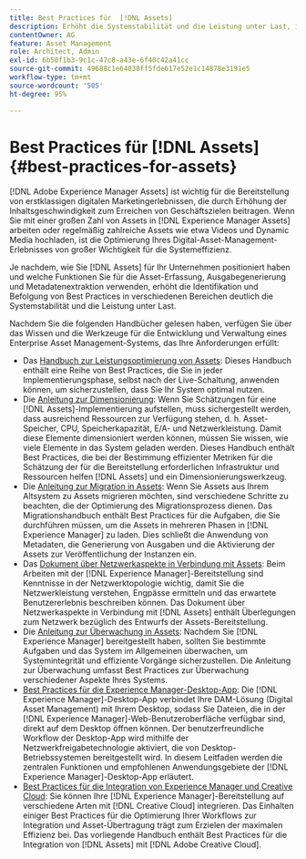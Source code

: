 ```yaml
---
title: Best Practices für  [!DNL Assets]
description: Erhöht die Systemstabilität und die Leistung unter Last, indem Best Practices identifiziert und befolgt werden, die von Ihrer Bereitstellung und Konfiguration abhängen.
contentOwner: AG
feature: Asset Management
role: Architect, Admin
exl-id: 6b50f1b3-9c1c-47c8-a43e-6f40c42a41cc
source-git-commit: 49688c1e64038ff5fde617e52e1c14878e3191e5
workflow-type: tm+mt
source-wordcount: '505'
ht-degree: 95%

---
```


# Best Practices für [!DNL Assets] {#best-practices-for-assets}

[!DNL Adobe Experience Manager Assets] ist wichtig für die Bereitstellung von erstklassigen digitalen Marketingerlebnissen, die durch Erhöhung der Inhaltsgeschwindigkeit zum Erreichen von Geschäftszielen beitragen. Wenn Sie mit einer großen Zahl von Assets in [!DNL Experience Manager Assets] arbeiten oder regelmäßig zahlreiche Assets wie etwa Videos und Dynamic Media hochladen, ist die Optimierung Ihres Digital-Asset-Management-Erlebnisses von großer Wichtigkeit für die Systemeffizienz.

Je nachdem, wie Sie [!DNL Assets] für Ihr Unternehmen positioniert haben und welche Funktionen Sie für die Asset-Erfassung, Ausgabegenerierung und Metadatenextraktion verwenden, erhöht die Identifikation und Befolgung von Best Practices in verschiedenen Bereichen deutlich die Systemstabilität und die Leistung unter Last.

Nachdem Sie die folgenden Handbücher gelesen haben, verfügen Sie über das Wissen und die Werkzeuge für die Entwicklung und Verwaltung eines Enterprise Asset Management-Systems, das Ihre Anforderungen erfüllt:

* Das [Handbuch zur Leistungsoptimierung von Assets](/help/assets/performance-tuning-guidelines.md): Dieses Handbuch enthält eine Reihe von Best Practices, die Sie in jeder Implementierungsphase, selbst nach der Live-Schaltung, anwenden können, um sicherzustellen, dass Sie Ihr System optimal nutzen.
* Die [Anleitung zur Dimensionierung](/help/assets/assets-sizing-guide.md): Wenn Sie Schätzungen für eine [!DNL Assets]-Implementierung aufstellen, muss sichergestellt werden, dass ausreichend Ressourcen zur Verfügung stehen, d. h. Asset-Speicher, CPU, Speicherkapazität, E/A- und Netzwerkleistung. Damit diese Elemente dimensioniert werden können, müssen Sie wissen, wie viele Elemente in das System geladen werden. Dieses Handbuch enthält Best Practices, die bei der Bestimmung effizienter Metriken für die Schätzung der für die Bereitstellung erforderlichen Infrastruktur und Ressourcen helfen [!DNL Assets] und ein Dimensionierungswerkzeug.
* Die [Anleitung zur Migration in Assets](/help/assets/assets-migration-guide.md): Wenn Sie Assets aus Ihrem Altsystem zu Assets migrieren möchten, sind verschiedene Schritte zu beachten, die der Optimierung des Migrationsprozess dienen. Das Migrationshandbuch enthält Best Practices für die Aufgaben, die Sie durchführen müssen, um die Assets in mehreren Phasen in [!DNL Experience Manager] zu laden. Dies schließt die Anwendung von Metadaten, die Generierung von Ausgaben und die Aktivierung der Assets zur Veröffentlichung der Instanzen ein.
* Das [Dokument über Netzwerkaspekte in Verbindung mit Assets](/help/assets/assets-network-considerations.md): Beim Arbeiten mit der [!DNL Experience Manager]-Bereitstellung sind Kenntnisse in der Netzwerktopologie wichtig, damit Sie die Netzwerkleistung verstehen, Engpässe ermitteln und das erwartete Benutzererlebnis beschreiben können. Das Dokument über Netzwerkaspekte in Verbindung mit [!DNL Assets] enthält Überlegungen zum Netzwerk bezüglich des Entwurfs der Assets-Bereitstellung.
* Die [Anleitung zur Überwachung in Assets](/help/assets/assets-monitoring-best-practices.md): Nachdem Sie [!DNL Experience Manager] bereitgestellt haben, sollten Sie bestimmte Aufgaben und das System im Allgemeinen überwachen, um Systemintegrität und effiziente Vorgänge sicherzustellen. Die Anleitung zur Überwachung umfasst Best Practices zur Überwachung verschiedener Aspekte Ihres Systems.
* [Best Practices für die Experience Manager-Desktop-App](https://experienceleague.adobe.com/docs/experience-manager-desktop-app/using/introduction.html?lang=de): Die [!DNL Experience Manager]-Desktop-App verbindet Ihre DAM-Lösung (Digital Asset Management) mit Ihrem Desktop, sodass Sie Dateien, die in der [!DNL Experience Manager]-Web-Benutzeroberfläche verfügbar sind, direkt auf dem Desktop öffnen können. Der benutzerfreundliche Workflow der Desktop-App wird mithilfe der Netzwerkfreigabetechnologie aktiviert, die von Desktop-Betriebssystemen bereitgestellt wird. In diesem Leitfaden werden die zentralen Funktionen und empfohlenen Anwendungsgebiete der [!DNL Experience Manager]-Desktop-App erläutert.
* [Best Practices für die Integration von Experience Manager und Creative Cloud](/help/assets/aem-cc-integration-best-practices.md): Sie können Ihre [!DNL Experience Manager]-Bereitstellung auf verschiedene Arten mit [!DNL Creative Cloud] integrieren. Das Einhalten einiger Best Practices für die Optimierung Ihrer Workflows zur Integration und Asset-Übertragung trägt zum Erzielen der maximalen Effizienz bei. Das vorliegende Handbuch enthält Best Practices für die Integration von [!DNL Assets] mit [!DNL Adobe Creative Cloud].
